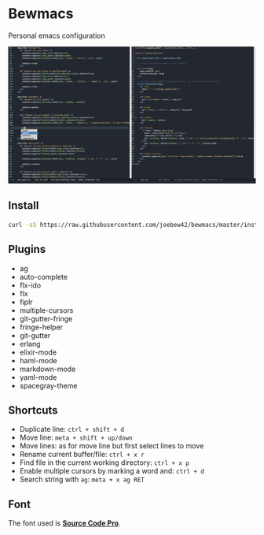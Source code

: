 Bewmacs
=========
Personal emacs configuration

![bewmacs screenshot](/assets/screen.png?raw=true)

Install
--------------

```sh
curl -sS https://raw.githubusercontent.com/joebew42/bewmacs/master/install.sh | bash
```

Plugins
----
 - ag
 - auto-complete
 - flx-ido
 - flx
 - fiplr
 - multiple-cursors
 - git-gutter-fringe
 - fringe-helper
 - git-gutter
 - erlang
 - elixir-mode
 - haml-mode
 - markdown-mode
 - yaml-mode
 - spacegray-theme

Shortcuts
---

 - Duplicate line: `ctrl + shift + d`
 - Move line: `meta + shift + up/down`
 - Move lines: as for move line but first select lines to move
 - Rename current buffer/file: `ctrl + x r`
 - Find file in the current working directory: `ctrl + x p`
 - Enable multiple cursors by marking a word and: `ctrl + d`
 - Search string with `ag`: `meta + x ag RET`

Font
---

The font used is [__Source Code Pro__](https://github.com/adobe-fonts/source-code-pro).
